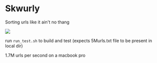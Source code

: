 # Skwurly
Sorting urls like it ain't no thang

![](http://cl.ly/image/2b383u353Q1h/Screen%20Shot%202012-08-28%20at%201.35.50%20PM.png)

run `run_test.sh` to build and test  (expects 5Murls.txt file to be present in local dir)

1.7M urls per second on a macbook pro
